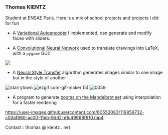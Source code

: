 ### Thomas KIENTZ

Student at ENSAE Paris.
Here is a mix of school projects and projects I did for fun

- A [Variational Autoencoder](https://github.com/thomktz/VAE) I implemented, can generate and modify faces with sliders.

- A [Convolutional Neural Network](https://github.com/thomktz/Projet-1A) used to translate drawings into LaTeX, with a `pygame` GUI: 

![](https://user-images.githubusercontent.com/60552083/119516823-5c2ad180-bd77-11eb-9172-6e9a1bd23307.gif)

- A [Neural Style Transfer](https://github.com/thomktz/style-transfer) algorithm generates images similar to one image but in the style of another

![starrytown](https://user-images.githubusercontent.com/60552083/122601543-bc105180-d071-11eb-9824-6e2f751ec5b9.png)
![ezgif com-gif-maker (5)](https://user-images.githubusercontent.com/60552083/122601550-bdda1500-d071-11eb-9c82-088890d407c3.gif)
![0059](https://user-images.githubusercontent.com/60552083/122601560-c4688c80-d071-11eb-9c16-cd3077381323.png)

- A program to generate [zooms on the Mandelbrot set](https://github.com/thomktz/Mandelbrot) using interpolation for a faster rendering

https://user-images.githubusercontent.com/60552083/116859732-c03af980-ac00-11eb-9dd2-e1c49968f910.mp4


Contact : thomas @ kientz . net
